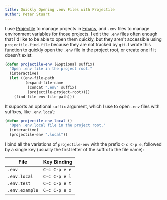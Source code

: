 ```yaml
---
title: Quickly Opening .env Files with Projectile
author: Peter Stuart
---
```


I use [Projectile][projectile] to manage projects in [Emacs][emacs], and `.env` files to manage environment variables for those projects. I edit the `.env` files often enough that I'd like to be able to open them quickly, but they aren't accessible using `projectile-find-file` because they are not tracked by `git`. I wrote this function to quickly open the `.env` file in the project root, or create one if it doesn't exist:

```commonlisp
(defun projectile-env (&optional suffix)
  "Open .env file in the project root."
  (interactive)
  (let ((env-file-path
         (expand-file-name
          (concat ".env" suffix)
          (projectile-project-root))))
    (find-file env-file-path)))
```

It supports an optional `suffix` argument, which I use to open `.env` files with suffixes, like `.env.local`:

```commonlisp
(defun projectile-env-local ()
  "Open .env.local file in the project root."
  (interactive)
  (projectile-env ".local"))
```

I bind all the variations of `projectile-env` with the prefix `C-c C-p e`, followed by a single key (usually the first letter of the suffix to the file name):

| File           | Key Binding   |
| ----           | -----------   |
| `.env`         | `C-c C-p e e` |
| `.env.local`   | `C-c C-p e l` |
| `.env.test`    | `C-c C-p e t` |
| `.env.example` | `C-c C-p e x` |

[projectile]: https://github.com/bbatsov/projectile
[emacs]: https://www.gnu.org/software/emacs
